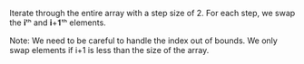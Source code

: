Iterate through the entire array with a step size of 2. For each step, we swap the 𝐢ᵗʰ and 𝐢+𝟏ᵗʰ elements.


Note: We need to be careful to handle the index out of bounds. We only swap elements if i+1 is less than the size of the array.
